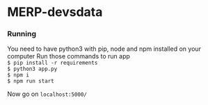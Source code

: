 # MERP-devsdata
### Running
You need to have python3 with pip, node and npm installed on your computer
Run those commands to run app<br>
`$ pip install -r requirements`<br>
`$ python3 app.py`<br>
`$ npm i`<br>
`$ npm run start`<br>

Now go on `localhost:5000/`
